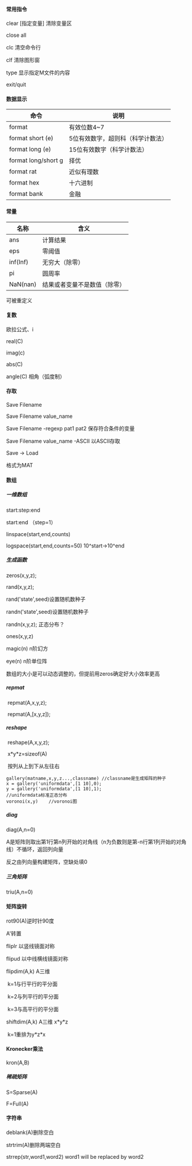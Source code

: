 #### 常用指令

clear [指定变量] 清除变量区

close all

clc 清空命令行

clf 清除图形窗

type 显示指定M文件的内容

exit/quit

#### 数据显示

| 命令                | 说明                              |
| ------------------- | --------------------------------- |
| format              | 有效位数4~7                       |
| format short (e)    | 5位有效数字，超则科（科学计数法） |
| format long (e)     | 15位有效数字（科学计数法）        |
| format long/short g | 择优                              |
| format rat          | 近似有理数                        |
| format hex          | 十六进制                          |
| format bank         | 金融                              |

#### 常量

| 名称     | 含义                         |
| -------- | ---------------------------- |
| ans      | 计算结果                     |
| eps      | 零阈值                       |
| inf(Inf) | 无穷大（除零）               |
| pi       | 圆周率                       |
| NaN(nan) | 结果或者变量不是数值（除零） |

可被重定义

#### 复数

欧拉公式、i

real(C)

imag(c)

abs(C)

angle(C)  相角（弧度制）

#### 存取

Save Filename 

Save Filename value_name

Save Filename -regexp pat1 pat2 保存符合条件的变量

Save Filename value_name -ASCII 以ASCII存取

Save -> Load

格式为MAT

#### 数组

##### 一维数组

start:step:end

start:end  （step=1）

linspace(start,end,counts)

logspace(start,end,counts=50)   10^start->10^end

##### 生成函数

zeros(x,y,z);

rand(x,y,z);

rand('state',seed)设置随机数种子

randn('state',seed)设置随机数种子

randn(x,y,z);  正态分布？

ones(x,y,z)

magic(n) n阶幻方

eye(n) n阶单位阵

数组的大小是可以动态调整的，但提前用zeros确定好大小效率更高

##### repmat 

​	repmat(A,x,y,z);

​	repmat(A,[x,y,z]);

##### reshape

​	reshape(A,x,y,z);

​	x\*y\*z=sizeof(A)

​	按列从上到下从左往右

```
gallery(matname,x,y,z...,classname) //classname是生成矩阵的种子
x = gallery('uniformdata',[1 10],0);
y = gallery('uniformdata',[1 10],1); 
//uniformdata标准正态分布
voronoi(x,y)    //voronoi图
```

##### diag

diag(A,n=0)

A是矩阵则取出第1行第n列开始的对角线（n为负数则是第-n行第1列开始的对角线）不循环，返回列向量

反之由列向量构建矩阵，空缺处填0

##### 三角矩阵

triu(A,n=0)

#### 矩阵旋转

rot90(A)逆时针90度

A'转置

fliplr 以竖线镜面对称

flipud 以中线横线镜面对称

flipdim(A,k) A三维 

​	k=1与行平行的平分面

​	k=2与列平行的平分面

​	k=3与高平行的平分面

shiftdim(A,k) A三维 x\*y\*z 

​	k=1重排为y\*z\*x

#### Kronecker乘法

kron(A,B) 

##### 稀疏矩阵

S=Sparse(A)

F=Full(A)

#### 字符串

deblank(A)删除空白

strtrim(A)删除两端空白

strrep(str,word1,word2)  word1 will be replaced by word2

